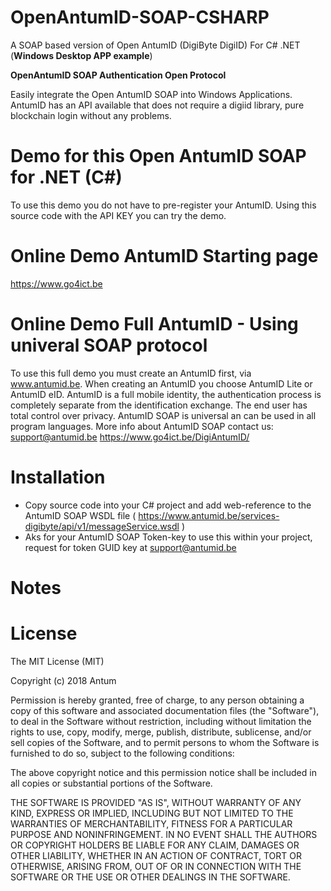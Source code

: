 # OpenAntumID-SOAP-CSHARP
A SOAP based version of Open AntumID (DigiByte DigiID) For C# .NET (**Windows Desktop APP example**)

**OpenAntumID SOAP Authentication Open Protocol**

Easily integrate the  Open AntumID SOAP into Windows Applications. AntumID has an API available that does not require a digiid library, pure blockchain login without any problems.

Demo for this Open AntumID SOAP for .NET (C#)
=============================================
To use this demo you do not have to pre-register your AntumID. 
Using this source code with the API KEY you can try the demo.

Online Demo AntumID Starting page
=================================
https://www.go4ict.be

Online Demo Full AntumID - Using univeral SOAP protocol
========================================================
To use this full demo you must create an AntumID first, via www.antumid.be. When creating an AntumID you choose AntumID Lite or AntumID eID. AntumID is a full mobile identity, the authentication process is completely separate from the identification exchange. The end user has total control over privacy. AntumID SOAP is universal an can be used in all program languages. More info about AntumID SOAP contact us: support@antumid.be 
https://www.go4ict.be/DigiAntumID/


Installation
============
* Copy source code into your C# project and add web-reference to the AntumID SOAP WSDL file ( https://www.antumid.be/services-digibyte/api/v1/messageService.wsdl )
* Aks for your AntumID SOAP Token-key to use this within your project, request for token GUID key at support@antumid.be 

Notes
=====



License
=======
The MIT License (MIT)

Copyright (c) 2018 Antum

Permission is hereby granted, free of charge, to any person obtaining a copy of this software and associated documentation files (the "Software"), to deal in the Software without restriction, including without limitation the rights to use, copy, modify, merge, publish, distribute, sublicense, and/or sell copies of the Software, and to permit persons to whom the Software is furnished to do so, subject to the following conditions:

The above copyright notice and this permission notice shall be included in all copies or substantial portions of the Software.

THE SOFTWARE IS PROVIDED "AS IS", WITHOUT WARRANTY OF ANY KIND, EXPRESS OR IMPLIED, INCLUDING BUT NOT LIMITED TO THE WARRANTIES OF MERCHANTABILITY, FITNESS FOR A PARTICULAR PURPOSE AND NONINFRINGEMENT. IN NO EVENT SHALL THE AUTHORS OR COPYRIGHT HOLDERS BE LIABLE FOR ANY CLAIM, DAMAGES OR OTHER LIABILITY, WHETHER IN AN ACTION OF CONTRACT, TORT OR OTHERWISE, ARISING FROM, OUT OF OR IN CONNECTION WITH THE SOFTWARE OR THE USE OR OTHER DEALINGS IN THE SOFTWARE.

